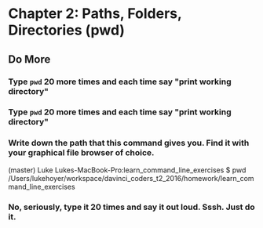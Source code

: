 # Chapter 2: Paths, Folders, Directories (pwd)

## Do More

### Type `pwd` 20 more times and each time say "print working directory"

### Type `pwd` 20 more times and each time say "print working directory"

### Write down the path that this command gives you. Find it with your graphical file browser of choice.
(master) Luke
Lukes-MacBook-Pro:learn_command_line_exercises $ pwd
/Users/lukehoyer/workspace/davinci_coders_t2_2016/homework/learn_command_line_exercises


### No, seriously, type it 20 times and say it out loud. Sssh. Just do it.
